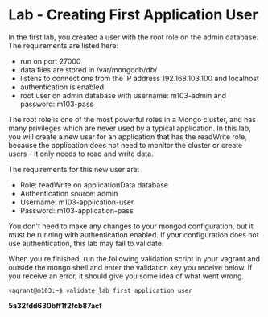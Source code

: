 # Lab - Creating First Application User

In the first lab, you created a user with the root role on the admin database. The requirements are listed here:

- run on port 27000
- data files are stored in /var/mongodb/db/
- listens to connections from the IP address 192.168.103.100 and localhost
- authentication is enabled
- root user on admin database with username: m103-admin and password: m103-pass

The root role is one of the most powerful roles in a Mongo cluster, and has many privileges which are never used by a typical application. In this lab, you will create a new user for an application that has the readWrite role, because the application does not need to monitor the cluster or create users - it only needs to read and write data.

The requirements for this new user are:

- Role: readWrite on applicationData database
- Authentication source: admin
- Username: m103-application-user
- Password: m103-application-pass

You don't need to make any changes to your mongod configuration, but it must be running with authentication enabled. If your configuration does not use authentication, this lab may fail to validate.

When you're finished, run the following validation script in your vagrant and outside the mongo shell and enter the validation key you receive below. If you receive an error, it should give you some idea of what went wrong.

```
vagrant@m103:~$ validate_lab_first_application_user
```

**5a32fdd630bff1f2fcb87acf**
